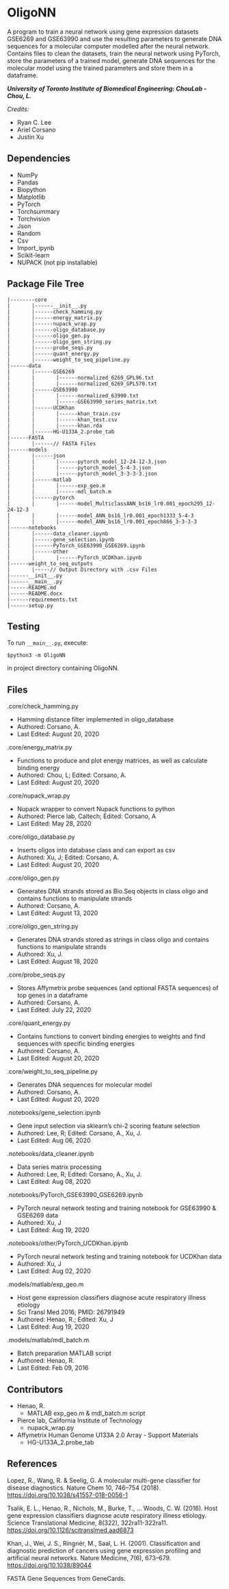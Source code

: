 # OligoNN

A program to train a neural network using gene expression datasets GSE6269 and GSE63990 and use the resulting parameters to generate DNA sequences for a molecular computer modelled after the neural network. Contains files to clean the datasets, train the neural network using PyTorch, store the parameters of a trained model, generate DNA sequences for the molecular model using the trained parameters and store them in a dataframe.

***University of Toronto Institute of Biomedical Engineering: ChouLab - Chou, L.***

*Credits:*
-	Ryan C. Lee
-	Ariel Corsano
-	Justin Xu

## Dependencies
- NumPy
- Pandas
- Biopython
- Matplotlib
- PyTorch
- Torchsummary
- Torchvision
- Json
- Random
- Csv
- Import_ipynb
- Scikit-learn
- NUPACK (not pip installable)

## Package File Tree

```
|--------core
|       |------__init__.py
|       |------check_hamming.py
|       |------energy_matrix.py
|       |------nupack_wrap.py
|       |------oligo_database.py
|       |------oligo_gen.py
|       |------oligo_gen_string.py
|       |------probe_seqs.py
|       |------quant_energy.py
|       |------weight_to_seq_pipeline.py
|------data
|       |------GSE6269
|       |       |------normalized_6269_GPL96.txt
|       |       |------normalized_6269_GPL570.txt
|       |------GSE63990
|       |       |------normalized_63990.txt
|       |       |------GSE63990_series_matrix.txt
|       |------UCDKhan
|       |       |------khan_train.csv
|       |       |------khan_test.csv
|       |       |------khan.rda
|       |------HG-U133A_2.probe_tab
|------FASTA
|       |------// FASTA Files
|------models
|       |------json
|       |       |------pytorch_model_12-24-12-3.json
|       |       |------pytorch_model_5-4-3.json
|       |       |------pytorch_model_3-3-3-3.json
|       |------matlab
|       |       |------exp_geo.m
|       |       |------mdl_batch.m
|       |------pytorch
|       |       |------model_MulticlassANN_bs16_lr0.001_epoch295_12-24-12-3
|       |       |------model_ANN_bs16_lr0.001_epoch1333_5-4-3
|       |       |------model_ANN_bs16_lr0.001_epoch866_3-3-3-3
|------notebooks
|       |------data_cleaner.ipynb
|       |------gene_selection.ipynb
|       |------PyTorch_GSE63990_GSE6269.ipynb
|       |------other
|       |       |------PyTorch_UCDKhan.ipynb
|------weight_to_seq_outputs
|       |-----// Output Directory with .csv Files
|------__init__.py
|------__main__.py
|------README.md
|------README.docx
|------requirements.txt
|------setup.py
```

## Testing
To run `__main__.py`, execute:

    $python3 -m OligoNN

in project directory containing OligoNN.

## Files
.core/check_hamming.py
-	Hamming distance filter implemented in oligo_database
-	Authored: Corsano, A.
-	Last Edited: August 20, 2020

.core/energy_matrix.py
-	Functions to produce and plot energy matrices, as well as calculate binding energy
-	Authored: Chou, L; Edited: Corsano, A.
-	Last Edited: August 20, 2020

.core/nupack_wrap.py
-	Nupack wrapper to convert Nupack functions to python 
-	Authored: Pierce lab, Caltech; Edited: Corsano, A
-	Last Edited: May 28, 2020

.core/oligo_database.py
-	Inserts oligos into database class and can export as csv
-	Authored: Xu, J; Edited: Corsano, A.
-	Last Edited: August 20, 2020

.core/oligo_gen.py
-	Generates DNA strands stored as Bio.Seq objects in class oligo and contains functions to manipulate strands
-	Authored: Corsano, A. 
-	Last Edited: August 13, 2020

.core/oligo_gen_string.py
-	Generates DNA strands stored as strings in class oligo and contains functions to manipulate strands
-	Authored: Xu, J. 
-	Last Edited: August 18, 2020

.core/probe_seqs.py
-	Stores Affymetrix probe sequences (and optional FASTA sequences) of top genes in a dataframe
-	Authored: Corsano, A.
-	Last Edited: July 22, 2020

.core/quant_energy.py
-	Contains functions to convert binding energies to weights and find sequences with specific binding energies
-	Authored: Corsano, A.
-	Last Edited: August 20, 2020

.core/weight_to_seq_pipeline.py
-	Generates DNA sequences for molecular model 
-	Authored: Corsano, A.
-	Last Edited: August 20, 2020

.notebooks/gene_selection.ipynb
-	Gene input selection via sklearn’s chi-2 scoring feature selection
-	Authored: Lee, R; Edited: Corsano, A., Xu, J.
-	Last Edited: Aug 06, 2020

.notebooks/data_cleaner.ipynb
-	Data series matrix processing
-	Authored: Lee, R; Edited: Corsano, A., Xu, J.
-	Last Edited: Aug 08, 2020

.notebooks/PyTorch_GSE63990_GSE6269.ipynb
-	PyTorch neural network testing and training notebook for GSE63990 & GSE6269 data
-	Authored: Xu, J
-	Last Edited: Aug 19, 2020

.notebooks/other/PyTorch_UCDKhan.ipynb
-	PyTorch neural network testing and training notebook for UCDKhan data
-	Authored: Xu, J
-	Last Edited: Aug 02, 2020

.models/matlab/exp_geo.m
-	Host gene expression classifiers diagnose acute respiratory illness etiology
-	Sci Transl Med 2016; PMID: 26791949
-	Authored: Henao, R.; Edited: Xu, J
-	Last Edited: Aug 19, 2020

.models/matlab/mdl_batch.m
-	Batch preparation MATLAB script
-	Authored: Henao, R.
-	Last Edited: Feb 09, 2016

## Contributors
-	Henao, R.
    -	MATLAB exp_geo.m & mdl_batch.m script
-	Pierce lab, California Institute of Technology
    -	nupack_wrap.py
-	Affymetrix Human Genome U133A 2.0 Array - Support Materials
    -	HG-U133A_2.probe_tab

## References
Lopez, R., Wang, R. & Seelig, G. A molecular multi-gene classifier for disease diagnostics. Nature Chem 10, 746–754 (2018). https://doi.org/10.1038/s41557-018-0056-1

Tsalik, E. L., Henao, R., Nichols, M., Burke, T., … Woods, C. W. (2016). Host gene expression classifiers diagnose acute respiratory illness etiology. Science Translational Medicine, 8(322), 322ra11-322ra11. https://doi.org/10.1126/scitranslmed.aad6873

Khan, J., Wei, J. S., Ringnér, M., Saal, L. H. (2001). Classification and diagnostic prediction of cancers using gene expression profiling and artificial neural networks. Nature Medicine, 7(6), 673–679. https://doi.org/10.1038/89044

FASTA Gene Sequences from GeneCards.
